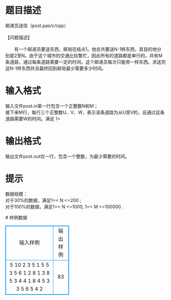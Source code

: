 # 

 
 # 题目描述 
<p>
邮递员送信（post.pas/c/cpp）<br><br>【问题描述】<br><br>　　有一个邮递员要送东西，邮局在结点1。他总共要送N-1样东西，其目的地分别是2至N。由于这个城市的交通比较繁忙，因此所有的道路都是单行的，共有M条道路，通过每条道路需要一定的时间。这个邮递员每次只能带一样东西。求送完这N-1样东西并且最终回到邮局最少需要多少时间。<br></p> 

 
 # 输入格式 
<p>
输入文件post.in第一行包含一个正整数N和M；<br>接下来M行，每行三个正整数U、V、W，表示该条道路为从U至V的，且通过这条道路需要W的时间。满足 1=<U, V<=N,1=<W<=10000，输入保证任意两点都能互相到达。<br></p> 

 
 # 输出格式 
<p>
输出文件post.out仅一行，包含一个整数，为最少需要的时间。</p> 

 
 # 提示 
<p>
数据规模：<br>对于30%的数据，满足1=< N <=200 ;<br>对于100%的数据，满足1=< N <=1000, 1=< M <=100000 .<br></p> 
# 样例数据
<style>
        table,table tr th, table tr td { border:1px solid #0094ff; }
        table { width: 200px; min-height: 25px; line-height: 25px; text-align: center; border-collapse: collapse;}   
    </style>
<table>
	<tr>
		<td>输入样例</td>
		<td>输出样例</td>
	</tr>
<tr><td>5 10
2 3 5
1 5 5
3 5 6
1 2 8
1 3 8
5 3 4
4 1 8
4 5 3
3 5 6
5 4 2
</td><td>83</td></tr></table>
